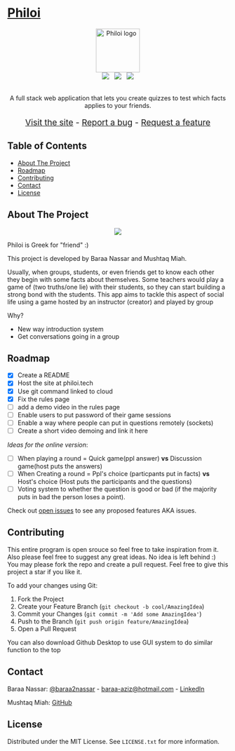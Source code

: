 # [Philoi](http://philoi.tech)

<div align="center">
  <img src="static/images/favicon.ico" alt="Philoi logo" width="100">
  <br>
  <img src="https://img.shields.io/github/forks/baraa2nassar/Philoi?style=for-the-badge">
  &nbsp;
  <img src="https://img.shields.io/github/stars/baraa2nassar/Philoi?color=yellow&style=for-the-badge">
  &nbsp;
  <img src="https://img.shields.io/github/issues/baraa2nassar/Philoi?color=orange&style=for-the-badge">
</div>

<div align="center">
  <br>
  <p>
    A full stack web application that lets you create quizzes to test which facts applies to your friends.
    <br>
    <p style="font-size: 19px;">
      <a href="http://philoi.tech/">Visit the site</a>
      -
      <!-- <a href="http://philoi.tech/">View demo</a> later in the future inshAllah -->
      <!-- - -->
      <a href="https://github.com/Baraa2nassar/Philoi/issues">Report a bug</a>
      -
      <a href="https://github.com/Baraa2nassar/Philoi/issues">Request a feature</a>
    </p>
  </p>
</div>


## Table of Contents

- [About The Project](#about-the-project) <!-- - [Getting Started](#getting-started) -->
- [Roadmap](#roadmap)
- [Contributing](#contributing)
- [Contact](#contact)
- [License](#license)


## About The Project

<div align="center">
  <img src="https://cdn.discordapp.com/attachments/1045702617742979157/1045702765814493254/philoi.png">
</div>

Philoi is Greek for "friend" :)

This project is developed by Baraa Nassar and Mushtaq Miah.

Usually, when groups, students, or even friends get to know each other they begin with some facts about themselves. Some teachers would play a game of (two truths/one lie) with their students, so they can start building a strong bond with the students. This app aims to tackle this aspect of social life using a game hosted by an instructor (creator) and played by group

Why?
* New way introduction system
* Get conversations going in a group


<!-- ## Getting Started -->


## Roadmap

- [x] Create a README
- [x] Host the site at philoi.tech
- [x] Use git command linked to cloud
- [x] Fix the rules page
- [ ] add a demo video in the rules page
- [ ] Enable users to put password of their game sessions
- [ ] Enable a way where people can put in questions remotely (sockets)
- [ ] Create a short video demoing and link it here

*Ideas for the online version*:
  - [ ] When playing a round = Quick game(ppl answer) **vs** Discussion game(host puts the answers)
  - [ ] When Creating a round =  Ppl's choice (particpants put in facts) **vs** Host's choice (Host puts the participants and the questions)
  - [ ] Voting system to whether the question is good or bad (if the majority puts in bad the person loses a point).

Check out [open issues](https://github.com/Baraa2nassar/Philoi/issues) to see any proposed features AKA issues.


## Contributing

This entire program is open srouce so feel free to take inspiration from it. Also please feel free to suggest any great ideas. No idea is left behind :) You may please fork the repo and create a pull request.
Feel free to give this project a star if you like it.

To add your changes using Git:
1. Fork the Project
2. Create your Feature Branch (`git checkout -b cool/AmazingIdea`)
3. Commit your Changes (`git commit -m 'Add some AmazingIdea'`)
4. Push to the Branch (`git push origin feature/AmazingIdea`)
5. Open a Pull Request

You can also download Github Desktop to use GUI system to do similar function to the top


## Contact

Baraa Nassar: [@baraa2nassar](https://www.instagram.com/baraa2nassar) - baraa-aziz@hotmail.com - [LinkedIn](https://www.linkedin.com/in/baraa2nassar/)

Mushtaq Miah: [GitHub](https://github.com/mhmh4)


## License

Distributed under the MIT License. See `LICENSE.txt` for more information.
